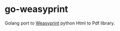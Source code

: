 # go-weasyprint

Golang port to [Weasyprint](https://github.com/Kozea/WeasyPrint) python Html to Pdf library.
